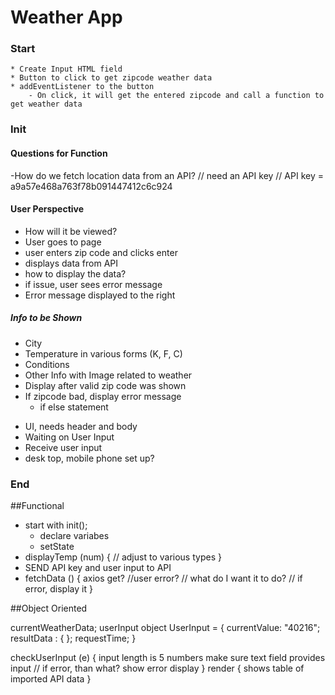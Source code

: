 # Weather App

### Start
    * Create Input HTML field
    * Button to click to get zipcode weather data
    * addEventListener to the button
        - On click, it will get the entered zipcode and call a function to get weather data
### Init

#### Questions for Function
-How do we fetch location data from an API?
// need an API key
// API key = a9a57e468a763f78b091447412c6c924


#### User Perspective
- How will it be viewed?
- User goes to page
- user enters zip code and clicks enter
- displays data from API
- how to display the data?
- if issue, user sees error message
- Error message displayed to the right

##### Info to be Shown
* City
* Temperature in various forms (K, F, C)
* Conditions
* Other Info with Image related to weather
* Display after valid zip code was shown
* If zipcode bad, display error message
    - if else statement

- UI, needs header and body
- Waiting on User Input
- Receive user input
- desk top, mobile phone set up?
### End

##Functional

  - start with init();
    * declare variabes
    * setState
  - displayTemp (num) {
    // adjust to various types
}
  - SEND API key and user input to API
  - fetchData () {
  axios get?
  //user error?
  // what do I want it to do?
  // if error, display it
}


##Object Oriented

  currentWeatherData;
  userInput object
  UserInput = {
    currentValue: "40216";
    resultData : { };
    requestTime;
 }
 
 
 checkUserInput (e) {
    input length is 5 numbers
    make sure text field provides input
    // if error, than what? show error display
}
 render {
    shows table of imported API data
 }
 
 
 
 
 
 
 
 

